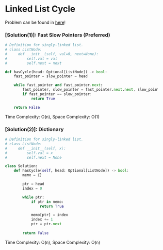 # Linked List Cycle

Problem can be found in [here](https://leetcode.com/problems/linked-list-cycle/)!

### [Solution(1)]: Fast Slow Pointers (Preferred)

```python
# Definition for singly-linked list.
# class ListNode:
#     def __init__(self, val=0, next=None):
#         self.val = val
#         self.next = next

def hasCycle(head: Optional[ListNode]) -> bool:
    fast_pointer = slow_pointer = head

    while fast_pointer and fast_pointer.next:
        fast_pointer, slow_pointer = fast_pointer.next.next, slow_pointer.next
        if fast_pointer == slow_pointer:
            return True

    return False
```

Time Complexity: O(n), Space Complexity: O(1)

### [Solution(2)]: Dictionary

```python
# Definition for singly-linked list.
# class ListNode:
#     def __init__(self, x):
#         self.val = x
#         self.next = None

class Solution:
    def hasCycle(self, head: Optional[ListNode]) -> bool:
        memo = {}

        ptr = head
        index = 0

        while ptr:
            if ptr in memo:
                return True

            memo[ptr] = index
            index += 1
            ptr = ptr.next
        
        return False
```

Time Complexity: O(n), Space Complexity: O(n)